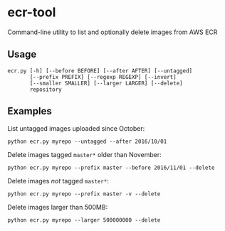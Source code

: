 # ecr-tool
Command-line utility to list and optionally delete images from AWS ECR

## Usage

    ecr.py [-h] [--before BEFORE] [--after AFTER] [--untagged]
           [--prefix PREFIX] [--regexp REGEXP] [--invert]
           [--smaller SMALLER] [--larger LARGER] [--delete]
           repository

## Examples

List untagged images uploaded since October:

	python ecr.py myrepo --untagged --after 2016/10/01

Delete images tagged `master*` older than November:

	python ecr.py myrepo --prefix master --before 2016/11/01 --delete

Delete images *not* tagged `master*`:

	python ecr.py myrepo --prefix master -v --delete

Delete images larger than 500MB:

	python ecr.py myrepo --larger 500000000 --delete
